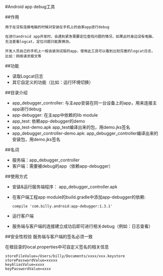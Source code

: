 #Android app debug工具

##作用

    用于在没有连接电脑的时候对安装在手机上的自家app进行debug
    
    在进行android app开发时，会遇到紧急需要定位查找问题的情况，如果此时身边没有电脑，无法查看logcat，定位问题只能靠猜测。
    
    开发人员自己的手机上一般会装测试版的app，使用此工具可以看到比较完善的logcat日志，比如：网络请求报文等
     
##功能

- 读取Logcat日志
- 其它自定义的功能（比如：运行环境切换）

##目录介绍

- app_debugger_controller:   与主app安装在同一台设备上的app，用来连接主app进行debug
- app-debugger:   在主app中依赖的lib module
- app_test:       依赖app-debugger的demo
- app_test-demo.apk                     app_test编译出来的包，用demo.jks签名
- app_debugger_controller-demo.apk:     app_debugger_controller编译出来的安装包，用demo.jks签名

##名词

- 服务端：app_debugger_controller
- 客户端：需要被debug的app（依赖app-debugger）

##使用方式

- 安装&运行服务端程序： app_debugger_controller.apk

- 在客户端工程app module的build.gradle中添加app-debugger的依赖:
    
    `compile 'com.billy.android:app-debugger:1.3.1'`

- 运行客户端

- 服务端与客户端的连接建立成功后即可进行相关debug（例如：日志查看）

##安全性校验
服务端与客户端的签名必须一致

在根目录的local.properties中可自定义签名的相关信息

    storeFileValue=/Users/billy/Documents/xxxx/xxx.keystore
    storePasswordValue=xxxxx
    keyAliasValue=xxxx
    keyPasswordValue=xxxx        
